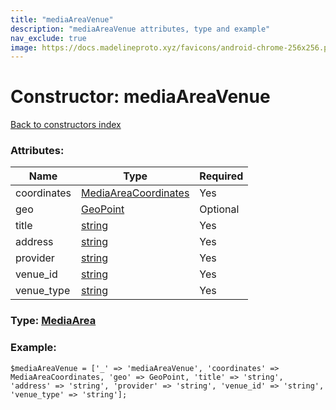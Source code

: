 ```yaml
---
title: "mediaAreaVenue"
description: "mediaAreaVenue attributes, type and example"
nav_exclude: true
image: https://docs.madelineproto.xyz/favicons/android-chrome-256x256.png
---
```

# Constructor: mediaAreaVenue  
[Back to constructors index](/API_docs/constructors/index.html)



### Attributes:

| Name     |    Type       | Required |
|----------|---------------|----------|
|coordinates|[MediaAreaCoordinates](/API_docs/types/MediaAreaCoordinates.html) | Yes|
|geo|[GeoPoint](/API_docs/types/GeoPoint.html) | Optional|
|title|[string](/API_docs/types/string.html) | Yes|
|address|[string](/API_docs/types/string.html) | Yes|
|provider|[string](/API_docs/types/string.html) | Yes|
|venue\_id|[string](/API_docs/types/string.html) | Yes|
|venue\_type|[string](/API_docs/types/string.html) | Yes|



### Type: [MediaArea](/API_docs/types/MediaArea.html)


### Example:

```
$mediaAreaVenue = ['_' => 'mediaAreaVenue', 'coordinates' => MediaAreaCoordinates, 'geo' => GeoPoint, 'title' => 'string', 'address' => 'string', 'provider' => 'string', 'venue_id' => 'string', 'venue_type' => 'string'];
```  
